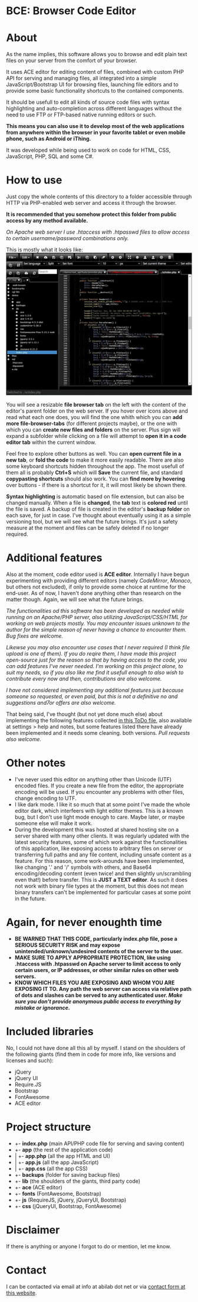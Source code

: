 # BCE: Browser Code Editor

# About
As the name implies, this software allows you to browse and edit plain text files on your server from the comfort of your browser.

It uses ACE editor for editing content of files, combined with custom PHP API for serving and managing files, all integrated into a simple JavaScript/Bootstrap UI for browsing files, launching file editors and to provide some basic functionality shortcuts to the contained components.

It should be usefull to edit all kinds of source code files with syntax highlighting and auto-completion across different languages without the need to use FTP or FTP-based native running editors or such.

**This means you can also use it to develop most of the web applications from anywhere within the browser in your favorite tablet or even mobile phone, such as Android or iThing.**

It was developed while being used to work on code for HTML, CSS, JavaScript, PHP, SQL and some C#.

# How to use
Just copy the whole contents of this directory to a folder accessible through HTTP via PHP-enabled web server and access it through the browser. 

**It is recommended that you somehow protect this folder from public access by any method available.** 

_On Apache web server I use .htaccess with .htpasswd files to allow access to certain username/password combinations only._

This is mostly what it looks like:  
![Screenshot: main screen with two file browser tabs and three file tabs open, one changed but not saved](/.github/screenshot.jpg)

You will see a resizable **file browser tab** on the left with the content of the editor's parent folder on the web server. If you hover over icons above and read what each one does, you will find the one whith which you can **add more file-browser-tabs** (for different projects maybe), or the one with which you can **create new files and folders** on the server. Plus sign will expand a subfolder while clicking on a file will attempt to **open it in a code editor tab** within the current window. 

Feel free to explore other buttons as well. You can **open current file in a new tab**, or **fold the code** to make it more easily readable. There are also some keyboard shortcuts hidden throughout the app. The most usefull of them all is probably **Ctrl+S** which will **Save** the current file, and standard **copypasting shortcuts** should also work. You can **find more by hovering** over buttons - if there is a shortcut for it, it will most likely be shown there.

**Syntax highlighting** is automatic based on file extension, but can also be changed manually. When a file is **changed**, the **tab** text is **colored red** until the file is saved. A backup of file is created in the editor's **backup folder** on each save, for just in case. I've thought about eventually using it as a simple versioning tool, but we will see what the future brings. It's just a safety measure at the moment and files can be safely deleted if no longer required.

# Additional features
Also at the moment, code editor used is **ACE editor**. Internally I have begun experimenting with providing different editors (namely _CodeMirror_, _Monaco_, but others not excluded), if only to provide some choice at runtime for the end-user. As of now, I haven't done anything other than research on the matter though. Again, we will see what the future brings.

_The functionalities od this software has been developed as needed while running on an Apache/PHP server, also utilizing JavaScript/CSS/HTML for working on web projects mostly. You may encounter issues unknown to the author for the simple reason of never having a chance to encounter them. Bug fixes are welcome._

_Likewse you may also encounter use cases that I never required (I think file upload is one of them). If you do reqire them, I have made this project open-source just for the reason so that by having access to the code, you can add features I've never needed. I'm working on this project alone, to suit my needs, so if you also like me find it usefull enough to also wish to contribute every now and then, contributions are also welcome._

_I have not considered implementing any additional features just because someone so requested, or even paid, but this is not a definitive no and suggestions and7or offers are also welcome._

That being said, I've thought (but not yet done much else) about implementing the following features collected [in this ToDo file](https://github.com/ABi-lab/BCE/blob/main/.github/ToDo.md), also available at settings > help and notes, but some features listed there have already been implemented and it needs some cleaning. both versions. _Pull requests also welcome._

# Other notes
- I've never used this editor on anything other than Unicode (UTF) encoded files. If you create a new file from the editor, the appropriate encoding will be used. If you encounter any problems with other files, change encoding to UTF.
- I like dark mode. I like it so much that at some point I've made the whole editor dark, which interfeers with light editor themes. This is a known bug, but I don't use light mode enough to care. Maybe later, or maybe someone else will make it work.
- During the development this was hosted at shared hosting site on a server shared with many other clients. It was regularly updated with the latest security features, some of which work against the functionalities of this application, like exposing access to arbitrary files on server or transferring full paths and any file content, including unsafe content as a feature. For this reason, some work-arounds have been implemented, like changing '.' and '/' symbols with others, and Base64 encoding/decoding content (even twice! and then slightly un/scrambling even that!) before transfer. This is **JUST a TEXT editor**. As such it does not work with binary file types at the moment, but this does not mean binary transfers can't be implemented for particular cases at some point in the future.

# Again, for never enoughth time
- **BE WARNED THAT THIS CODE, particularly index.php file, pose a SERIOUS SECURITY RISK and may expose unintended/unknown/undesired contents of the server to the user.**
- **MAKE SURE TO APPLY APPROPRIATE PROTECTION, like using .htaccess with .htpasswd on Apache server to limit access to only certain users, or IP addresses, or other similar rules on other web servers.**
- **KNOW WHICH FILES YOU ARE EXPOSING AND WHOM YOU ARE EXPOSING IT TO. Any path the web server can access via relative path of dots and slashes can be served to any authenticated user. _Make sure you don't provide anonymous public access to everything by mistake or ignorance._**

# Included libraries
No, I could not have done all this all by myself. I stand on the shoulders of the following giants (find them in code for more info, like versions and licenses and such):
- jQuery
- jQuery UI
- Require.JS
- Bootstrap
- FontAwesome
- ACE editor

# Project structure
- +- **index.php** (main API/PHP code file for serving and saving content)
- +- **app** (the rest of the application code)
- | +- **app.php** (all the app HTML and UI)
- | +- **app.js** (all the app JavaScript)
- | +- **app.css** (all the app CSS)
- +- **backups** (folder for saving backup files)
- +- **lib** (the shoulders of the giants, third party code)
-  +- **ace** (ACE editor)
-  +- **fonts** (FontAwesome, Bootstrap)
-  +- **js** (RequireJS, jQuery, jQueryUI, Bootstrap)
-  +- **css** (jQueryUI, Bootstrap, FontAwesome)

# Disclaimer
If there is anything or anyone I forgot to do or mention, let me know.

# Contact
I can be contacted via email at info at abilab dot net or via [contact form at this website](https://abilab.net).